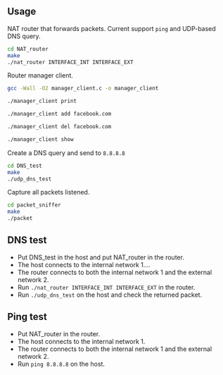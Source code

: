 ## Usage

NAT router that forwards packets. Current support `ping` and UDP-based DNS query.
```bash
cd NAT_router
make
./nat_router INTERFACE_INT INTERFACE_EXT
```

Router manager client.
```bash
gcc -Wall -O2 manager_client.c -o manager_client

./manager_client print

./manager_client add facebook.com

./manager_client del facebook.com

./manager_client show
```


Create a DNS query and send to `8.8.8.8`
```bash
cd DNS_test
make
./udp_dns_test
```

Capture all packets listened.
```bash
cd packet_sniffer
make
./packet
```

## DNS test
- Put DNS_test in the host and put NAT_router in the router.
- The host connects to the internal network 1....
- The router connects to both the internal network 1 and the external network 2.
- Run `./nat_router INTERFACE_INT INTERFACE_EXT` in the router.
- Run `./udp_dns_test` on the host and check the returned packet.


## Ping test
- Put NAT_router in the router.
- The host connects to the internal network 1.
- The router connects to both the internal network 1 and the external network 2.
- Run `ping 8.8.8.8` on the host.
  


